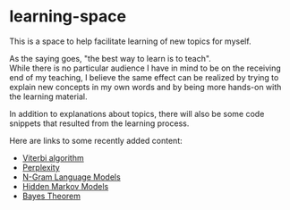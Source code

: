 # learning-space

This is a space to help facilitate learning of new topics for myself.

As the saying goes, "the best way to learn is to teach".<br>
While there is no particular audience I have in mind to be on the receiving end of my teaching, I believe the same effect can be realized by trying to explain new concepts in my own words and by being more hands-on with the learning material.

In addition to explanations about topics, there will also be some code snippets that resulted from the learning process.

Here are links to some recently added content:
- [Viterbi algorithm](natural-language-processing/parts-of-speech-tagging/hidden-markov-models/viterbi-algorithm/)
- [Perplexity](natural-language-processing/language-models/perplexity/)
- [N-Gram Language Models](natural-language-processing/language-models/n-gram-language-models/)
- [Hidden Markov Models](natural-language-processing/parts-of-speech-tagging/hidden-markov-models)
- [Bayes Theorem](math/probability/bayes-theorem)
